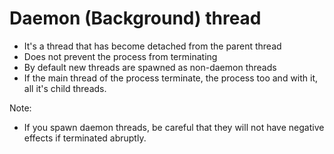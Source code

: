 # Daemon (Background) thread
- It's a thread that has become detached from the parent thread
- Does not prevent the process from terminating
- By default new threads are spawned as non-daemon threads
- If the main thread of the process terminate, the process too
  and with it, all it's child threads.

Note:
- If you spawn daemon threads, be careful that they
  will not have negative effects if terminated abruptly.